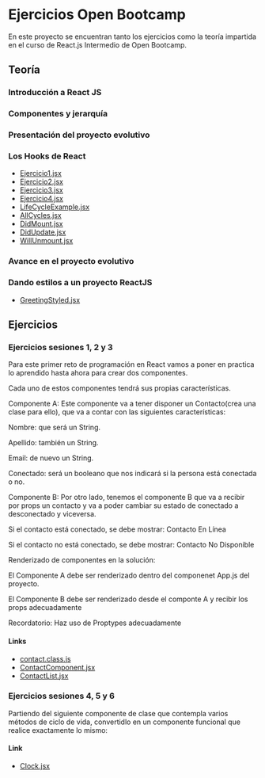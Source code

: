 # Ejercicios Open Bootcamp

En este proyecto se encuentran tanto los ejercicios como la teoría impartida
en el curso de React.js Intermedio de Open Bootcamp.

## Teoría

### Introducción a React JS

### Componentes y jerarquía

### Presentación del proyecto evolutivo

### Los Hooks de React
 + [Ejercicio1.jsx](https://github.com/afonttorres/contact/blob/main/src/hooks/Ejemplo1.jsx)
 + [Ejercicio2.jsx](https://github.com/afonttorres/contact/blob/main/src/hooks/Ejemplo2.jsx)
 + [Ejercicio3.jsx](https://github.com/afonttorres/contact/blob/main/src/hooks/Ejemplo3.jsx)
 + [Ejercicio4.jsx](https://github.com/afonttorres/contact/blob/main/src/hooks/Ejemplo4.jsx)
 + [LifeCycleExample.jsx](https://github.com/afonttorres/contact/blob/main/src/hooks/lifecycle/LifeCycleExample.jsx)
 + [AllCycles.jsx](https://github.com/afonttorres/contact/blob/main/src/hooks/lifecycle/AllCycles.jsx)
 + [DidMount.jsx](https://github.com/afonttorres/contact/blob/main/src/hooks/lifecycle/DidMount.jsx)
 + [DidUpdate.jsx](https://github.com/afonttorres/contact/blob/main/src/hooks/lifecycle/DidUpdate.jsx)
 + [WillUnmount.jsx](https://github.com/afonttorres/contact/blob/main/src/hooks/lifecycle/WillUnmount.jsx)

### Avance en el proyecto evolutivo

### Dando estilos a un proyecto ReactJS
 + [GreetingStyled.jsx](https://github.com/afonttorres/contact/blob/main/src/hooks/GreetingStyled.jsx)

## Ejercicios

### Ejercicios sesiones 1, 2 y 3
Para este primer reto de programación en React vamos a poner en practica lo aprendido hasta ahora para crear dos componentes.

Cada uno de estos componentes tendrá sus propias características.

Componente A: Este componente va a tener disponer un Contacto(crea una clase para ello), que va a contar con las siguientes características:

Nombre: que será un String.

Apellido: también un String.

Email: de nuevo un String.

Conectado: será un booleano que nos indicará si la persona está conectada o no.

Componente B: Por otro lado, tenemos el componente B que va a recibir por props un contacto y va a poder cambiar su estado de conectado a desconectado y viceversa.

Si el contacto está conectado, se debe mostrar: Contacto En Línea

Si el contacto no está conectado, se debe mostrar: Contacto No Disponible

Renderizado de componentes en la solución:

El Componente A debe ser renderizado dentro del componenet App.js del proyecto.

El Componente B debe ser renderizado desde el componte A y recibir los props adecuadamente

Recordatorio: Haz uso de Proptypes adecuadamente

#### Links
 + [contact.class.js](https://github.com/afonttorres/contact/blob/main/src/models/contact.class.js)
 + [ContactComponent.jsx](https://github.com/afonttorres/contact/blob/main/src/components/pure/ContactComponent.jsx)  
 + [ContactList.jsx](https://github.com/afonttorres/contact/blob/main/src/components/container/ContactList.jsx)


### Ejercicios sesiones 4, 5 y 6

Partiendo del siguiente componente de clase que contempla varios métodos de ciclo de vida, convertidlo en un componente funcional que realice exactamente lo mismo:

#### Link
+ [Clock.jsx](https://github.com/afonttorres/contact/blob/main/src/components/pure/Clock.jsx)
